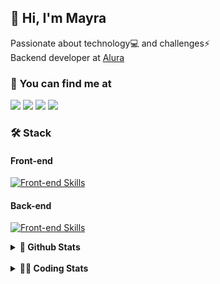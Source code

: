## 👋 Hi, I'm Mayra

Passionate about technology💻 and challenges⚡  
Backend developer at [Alura](https://www.alura.com.br)   

### 💬 You can find me at

<a href="https://mayra.dev" target="_blank" rel="noopener"><img src="https://img.shields.io/badge/-mayra.dev-005FED?style=flat&logo=Google-chrome&logoColor=white"/></a>
<a href="https://linkedin.com/in/mayraamaral" target="_blank" rel="noopener"><img src="https://img.shields.io/badge/-/mayraamaral-0077B5?style=flat&logo=Linkedin&logoColor=white"/></a>
<a href="mailto:mayra@mayra.dev" target="_blank" rel="noopener"><img src="https://img.shields.io/badge/-mayra@mayra.dev-D14836?style=flat&logo=Gmail&logoColor=white"/></a>
<a href="" target="_blank" rel="noopener"><img src="https://img.shields.io/badge/-mayraamaral-7289DA?style=flat&logo=Discord&logoColor=white"/></a>

### 🛠️ Stack
#### Front-end

[![Front-end Skills](https://skillicons.dev/icons?i=react,next,angular,redux,styledcomponents,html,css,sass,js,ts,figma)](https://skillicons.dev)
#### Back-end

[![Front-end Skills](https://skillicons.dev/icons?i=java,spring,hibernate,aws,idea,postgres,mysql,git,linux,bash,nodejs,docker,kubernetes,jenkins)](https://skillicons.dev)


<details>
    <summary><strong>📌 Github Stats</strong></summary>
    <br />
    <div align="center">
        <table>
      <td><img height="160em" src="https://github-readme-stats.vercel.app/api?username=mayraamaral&show_icons=true&theme=algolia&hide_border=true&hide=stars&count_private=true" alt="Readme stats"></td>
      <td><img height="160em" src="https://github-readme-stats.vercel.app/api/top-langs/?username=mayraamaral&&layout=compact&&theme=algolia&hide_border=true&langs_count=6" alt="Language stats"></td>
       </table>
  </div> 
    

  <p align="center">
    <img src="https://github-readme-streak-stats.herokuapp.com?user=mayraamaral&theme=dark&hide_border=true&date_format=j%20M%5B%20Y%5D&locale=pt-br&background=050F2C&ring=0195DD&fire=23AA7D&currStreakLabel=23AA7D" alt="Streak stats">
  </p> 
</details>

<br />

<details>
  <summary><strong>👩‍💻 Coding Stats</strong></summary>
  <br />
  
  <!--START_SECTION:waka-->
![Code Time](http://img.shields.io/badge/Code%20Time-798%20hrs%2019%20mins-blue)

**🐱 My GitHub Data** 

> 📦 640.7 kB Used in GitHub's Storage 
 > 
> 🏆 430 Contributions in the Year 2025
 > 
> 🚫 Not Opted to Hire
 > 
> 📜 64 Public Repositories 
 > 
> 🔑 35 Private Repositories 
 > 
**I'm an Early 🐤** 

```text
🌞 Morning                22427 commits       ██████░░░░░░░░░░░░░░░░░░░   23.41 % 
🌆 Daytime                55500 commits       ██████████████░░░░░░░░░░░   57.94 % 
🌃 Evening                17581 commits       █████░░░░░░░░░░░░░░░░░░░░   18.35 % 
🌙 Night                  283 commits         ░░░░░░░░░░░░░░░░░░░░░░░░░   00.30 % 
```
📅 **I'm Most Productive on Wednesday** 

```text
Monday                   20038 commits       █████░░░░░░░░░░░░░░░░░░░░   20.92 % 
Tuesday                  14140 commits       ████░░░░░░░░░░░░░░░░░░░░░   14.76 % 
Wednesday                24265 commits       ██████░░░░░░░░░░░░░░░░░░░   25.33 % 
Thursday                 18959 commits       █████░░░░░░░░░░░░░░░░░░░░   19.79 % 
Friday                   17638 commits       █████░░░░░░░░░░░░░░░░░░░░   18.41 % 
Saturday                 311 commits         ░░░░░░░░░░░░░░░░░░░░░░░░░   00.32 % 
Sunday                   440 commits         ░░░░░░░░░░░░░░░░░░░░░░░░░   00.46 % 
```


📊 **This Week I Spent My Time On** 

```text
🕑︎ Time Zone: America/Sao_Paulo

💬 Programming Languages: 
TypeScript               2 hrs 46 mins       ███████████████████░░░░░░   77.94 % 
Bash                     28 mins             ███░░░░░░░░░░░░░░░░░░░░░░   13.49 % 
Other                    9 mins              █░░░░░░░░░░░░░░░░░░░░░░░░   04.23 % 
JavaScript               3 mins              ░░░░░░░░░░░░░░░░░░░░░░░░░   01.56 % 
INI                      3 mins              ░░░░░░░░░░░░░░░░░░░░░░░░░   01.46 % 

🔥 Editors: 
VS Code                  3 hrs 28 mins       ████████████████████████░   97.85 % 
IntelliJ IDEA            3 mins              ░░░░░░░░░░░░░░░░░░░░░░░░░   01.66 % 
Unknown Editor           1 min               ░░░░░░░░░░░░░░░░░░░░░░░░░   00.49 % 

💻 Operating System: 
Linux                    3 hrs 33 mins       █████████████████████████   100.00 % 
```

**I Mostly Code in Java** 

```text
Java                     125 repos           ███████░░░░░░░░░░░░░░░░░░   29.00 % 
JavaScript               98 repos            ██████░░░░░░░░░░░░░░░░░░░   22.74 % 
TypeScript               81 repos            █████░░░░░░░░░░░░░░░░░░░░   18.79 % 
PHP                      2 repos             ░░░░░░░░░░░░░░░░░░░░░░░░░   00.46 % 
Python                   2 repos             ░░░░░░░░░░░░░░░░░░░░░░░░░   00.46 % 
```




 Last Updated on 29/03/2025 19:23:33 UTC
<!--END_SECTION:waka-->

</details>
